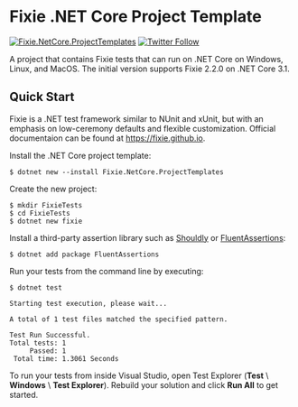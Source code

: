 # Fixie .NET Core Project Template
[![Fixie.NetCore.ProjectTemplates](https://img.shields.io/badge/nuget-1.0.1-blue)](https://www.nuget.org/packages/Fixie.NetCore.ProjectTemplates) [![Twitter Follow](https://img.shields.io/twitter/follow/jasontaylordev.svg?style=social&label=Follow)](https://twitter.com/jasontaylordev)

A project that contains Fixie tests that can run on .NET Core on Windows, Linux, and MacOS. The initial version supports Fixie 2.2.0 on .NET Core 3.1.

## Quick Start
Fixie is a .NET test framework similar to NUnit and xUnit, but with an emphasis on low-ceremony defaults and flexible customization. Official documentaion can be found at https://fixie.github.io.

Install the .NET Core project template:

```
$ dotnet new --install Fixie.NetCore.ProjectTemplates
```

Create the new project:

```
$ mkdir FixieTests
$ cd FixieTests
$ dotnet new fixie
```

Install a third-party assertion library such as [Shouldly](https://github.com/shouldly/shouldly) or [FluentAssertions](https://fluentassertions.com/):

```
$ dotnet add package FluentAssertions
```

Run your tests from the command line by executing:

```
$ dotnet test

Starting test execution, please wait...

A total of 1 test files matched the specified pattern.

Test Run Successful.
Total tests: 1
     Passed: 1
 Total time: 1.3061 Seconds
```

To run your tests from inside Visual Studio, open Test Explorer (**Test** \ **Windows** \ **Test Explorer**). Rebuild your solution and click **Run All** to get started.